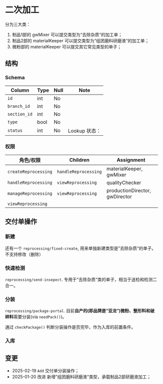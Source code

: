 # 二次加工

分为三大类：
1. 制品1部的 gwMixer 可以提交类型为“去除杂质“的加工单；
2. 制品2部的 materialKeeper 可以提交类型为“组团磨料研磨液“的加工单；
3. 微粉部的 materialKeeper 可以提交其它常见类型的单子；

结构
--------------------------------------------------------------------------
### Schema
Column                              | Type      | Null | Note
------------------------------------|-----------|------|-------
`id`                                | int       | No   | 
`branch_id`                         | int       | No   | 
`section_id`                        | int       | No   | 
`type`                              | bool      | No   |
`status`                            | int       | No   | Lookup 状态：

### 权限
角色/权限               | Children                  | Assignment
------------------------|---------------------------|-----------------------
`createReprocessing`    | `handleReprocessing`      | materialKeeper, gwMixer
`handleReprocessing`    | `viewReprocessing`        | qualityChecker
`manageReprocessing`    | `viewReprocessing`        | productionDirector, gwDirector
`viewReprocessing`      |                           |

交付单操作
--------------------------------------------------------------------------
### 新建
还有一个 `reprocessing/fixed-create`, 用来单独新建类型是”去除杂质“的单子。不支持修改（删除）

### 快速检测
`reprocessing/send-insepect`. 专用于“去除杂质“类的单子，相当于送检和检测二合一。
### 分装
`reprocessing/package-portal`. 目前**自产的(即品牌是“亚龙”)微粉、整形料和破碎料**需要分装(via `needPack()`)。

通过 `checkPackage()` 判断分装操作是否完毕，作为入库的前置条件。

### 入库

变更
--------------------------------------------------------------------------
- 2025-02-19 `Add` 交付单分装操作；
- 2025-01-20 改进 新增”组团磨料研磨液“类型，承载制品2部研磨液加工；

